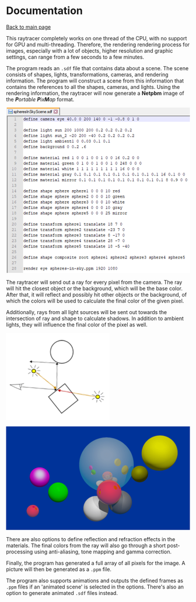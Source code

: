 
# Documentation
[Back to main page](../README.md)

This raytracer completely works on one thread of the CPU, with no support for GPU and multi-threading. Therefore, the rendering rendering process for images, especially with a lot of objects, higher resolution and graphic settings, can range from a few seconds to a few minutes.

The program reads an `.sdf` file that contains data about a scene. The scene consists of shapes, lights, transformations, cameras, and rendering information. The program will construct a scene from this information that contains the references to all the shapes, cameras, and lights. Using the rendering information, the raytracer will now generate a **Netpbm** image of the _**P**ortable **P**ix**M**ap_ format.

![A screenshot of an sdf file containing information about the materials and shapes in a scene.](images/raytracer_sdf_file.png)

The raytracer will send out a ray for every pixel from the camera. The ray will hit the closest object or the background, which will be the base color. After that, it will reflect and possibly hit other objects or the background, of which the colors will be used to calculate the final color of the given pixel. 

Additionally, rays from all light sources will be sent out towards the intersection of ray and shape to calculate shadows. In addition to ambient lights, they will influence the final color of the pixel as well.

![An illustration of a camera shooting out a ray towards a rectangle, which reflects and hits a circle, and two lights shooting rays at the intersection.](images/raytracer_illustration.png)

![An illustration of a camera shooting out a ray towards a rectangle, which reflects and hits a circle, and two lights shooting rays at the intersection.](documentation/images/renderer_showcase.png)

There are also options to define reflection and refraction effects in the materials. The final colors from the ray will also go through a short post-processing using anti-aliasing, tone mapping and gamma correction.

Finally, the program has generated a full array of all pixels for the image. A picture will then be generated as a `.ppm` file. 

The program also supports animations and outputs the defined frames as `.ppm` files if an 'animated scene' is selected in the options. There's also an option to generate animated `.sdf` files instead.
